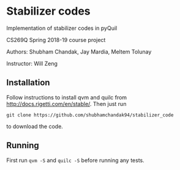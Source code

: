 # Stabilizer codes
Implementation of stabilizer codes in pyQuil

CS269Q Spring 2018-19 course project

Authors: Shubham Chandak, Jay Mardia, Meltem Tolunay

Instructor: Will Zeng


## Installation
Follow instructions to install qvm and quilc from http://docs.rigetti.com/en/stable/.
Then just run 
```
git clone https://github.com/shubhamchandak94/stabilizer_code
```
to download the code.

## Running
First run `qvm -S` and `quilc -S` before running any tests.
